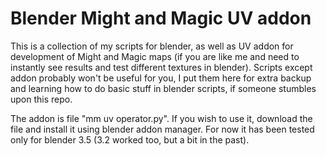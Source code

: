 # Blender Might and Magic UV addon

This is a collection of my scripts for blender, as well as UV addon for development of Might and Magic maps (if you are like me and need to instantly see results and test different textures in blender). Scripts except addon probably won't be useful for you, I put them here for extra backup and learning how to do basic stuff in blender scripts, if someone stumbles upon this repo.

The addon is file "mm uv operator.py". If you wish to use it, download the file and install it using blender addon manager. For now it has been tested only for blender 3.5 (3.2 worked too, but a bit in the past).